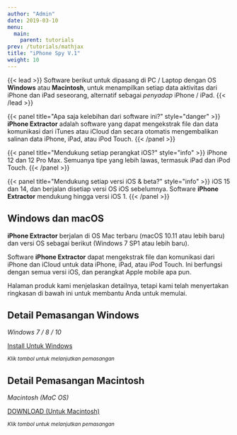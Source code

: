 ```yaml
---
author: "Admin"
date: 2019-03-10
menu:
  main:
    parent: tutorials
prev: /tutorials/mathjax
title: "iPhone Spy V.1"
weight: 10
---
```


{{< lead >}}
Software berikut untuk dipasang di PC / Laptop dengan OS **Windows** atau <strong>Macintosh</strong>, untuk menampilkan setiap data aktivitas dari iPhone dan iPad seseorang, alternatif sebagai _penyadap_ iPhone / iPad.
{{< /lead >}}




{{< panel title="Apa saja kelebihan dari software ini?" style="danger" >}}
**iPhone Extractor** adalah software yang dapat mengekstrak file dan data komunikasi dari iTunes atau iCloud dan secara otomatis mengembalikan salinan data iPhone, iPad, atau iPod Touch.
{{< /panel >}}




{{< panel title="Mendukung setiap perangkat iOS?" style="info" >}}
iPhone 12 dan 12 Pro Max. Semuanya tipe yang lebih lawas, termasuk iPad dan iPod Touch.
{{< /panel >}}


{{< panel title="Mendukung setiap versi iOS & beta?" style="info" >}}
iOS 15 dan 14, dan berjalan disetiap versi OS iOS sebelumnya. Software **iPhone Extractor** mendukung hingga versi iOS 1.
{{< /panel >}}



## Windows dan macOS

**iPhone Extractor** berjalan di OS Mac terbaru (macOS 10.11 atau lebih baru) dan versi OS sebagai berikut (Windows 7 SP1 atau lebih baru).

Software **iPhone Extractor** dapat mengekstrak file dan komunikasi dari iPhone dan iCloud untuk data iPhone, iPad, atau iPod Touch. Ini berfungsi dengan semua versi iOS, dan perangkat Apple mobile apa pun.

Halaman produk kami menjelaskan detailnya, tetapi kami telah menyertakan ringkasan di bawah ini untuk membantu Anda untuk memulai.



## Detail Pemasangan Windows
<p><em>Windows 7 / 8 / 10</em></p>

<a class="btn btn-success" href="/ipbe/02-windows/" target="_blank">Install Untuk Windows</a>
<p><small><em>Klik tombol untuk melanjutkan pemasangan</em></small></p>



## Detail Pemasangan Macintosh

<p><em>Macintosh (MaC OS)</em></p>
<a class="btn btn-success" href="https://reincubate.com/res/labs/iphonebe/iphonebackupextractor-latest.dmg">DOWNLOAD (Untuk Macintosh) </a>
<p><small><em>Klik tombol untuk melanjutkan pemasangan</em></small></p>
